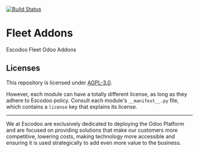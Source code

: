 <!-- [![Runbot Status](https://runbot.odoo-community.org/runbot/badge/flat//14.0.svg)](https://runbot.odoo-community.org/runbot/repo/github-com-oca-fleet-addons-) -->
[![Build Status](https://travis-ci.com/Escodoo/fleet-addons.svg?branch=14.0)](https://travis-ci.com/Escodoo/fleet-addons)
<!-- [![codecov](https://codecov.io/gh/Escodoo/fleet-addons/branch/14.0/graph/badge.svg)](https://codecov.io/gh/Escodoo/fleet-addons) -->
<!-- [![Translation Status](https://translation.odoo-community.org/widgets/fleet-addons-14-0/-/svg-badge.svg)](https://translation.odoo-community.org/engage/fleet-addons-14-0/?utm_source=widget) -->

<!-- /!\ do not modify above this line -->

# Fleet Addons

Escodoo Fleet Odoo Addons

<!-- /!\ do not modify below this line -->

<!-- prettier-ignore-start -->

[//]: # (addons)

[//]: # (end addons)

<!-- prettier-ignore-end -->

## Licenses

This repository is licensed under [AGPL-3.0](LICENSE).

However, each module can have a totally different license, as long as they adhere to Escodoo
policy. Consult each module's `__manifest__.py` file, which contains a `license` key
that explains its license.

----

We at Escodoo are exclusively dedicated to deploying the Odoo Platform and are
focused on providing solutions that make our customers more competitive, lowering
costs, making technology more accessible and ensuring it is used strategically to
add even more value to the business.
